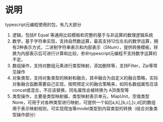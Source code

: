 # 说明
typescript元编程使用的包，有几大部分
1. 逻辑，包括If Equal 等通用比较模板和完整的基于与非运算的数理逻辑系统
2. 数学，基于字符串实现，支持自然数运算，最高支持12位左右的数学运算，拥有2种表示方式，二进制字符串表示和内部表示（SNum），提供转换模板，转换为内部表示后可进行计算和比较，弥补typescript元编程不支持数字运算的不足。
3. 数组操作，支持对数组元素进行类型映射，添加删除等，支持Filter，Zip等常见操作
4. 对象类型，支持对象类型的映射和融合，其中融合为自定义的融合策略，实际对象融合函数需要自己实现，按照预定义的融合策略来，如同名数组属性应该concat或混合，不应该替换，同名属性会被转换为 A|B类型等
5. 类型操作，主要是类型映射器，类型映射表示单元，MapUnit，空值类型None，可用于对各种类型进行映射，可提供一个如[[a,b],[b,c],[c,d]]的数组用于表示映射规则，可实现爬虫等model类型到内容类型的转换（结合对象类型操作部分）